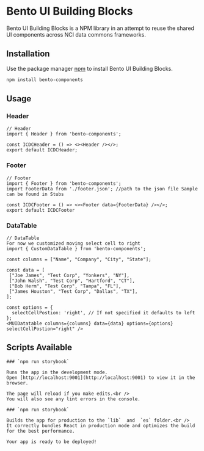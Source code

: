 # Bento UI Building Blocks

Bento UI Building Blocks is a NPM library in an attempt to reuse the shared UI components across NCI data commons frameworks.

## Installation

Use the package manager [npm](https://www.npmjs.com/) to install Bento UI Building Blocks.

```bash
npm install bento-components
```

## Usage

### Header

```react
// Header
import { Header } from 'bento-components';

const ICDCHeader = () => <><Header /></>;
export default ICDCHeader;
```

### Footer

```react
// Footer
import { Footer } from 'bento-components';
import FooterData from './footer.json'; //path to the json file Sample can be found in Stubs

const ICDCFooter = () => <><Footer data={FooterData} /></>;
export default ICDCFooter
```

### DataTable

```react
// DataTable
For now we customized moving select cell to right
import { CustomDataTable } from 'bento-components';

const columns = ["Name", "Company", "City", "State"];

const data = [
 ["Joe James", "Test Corp", "Yonkers", "NY"],
 ["John Walsh", "Test Corp", "Hartford", "CT"],
 ["Bob Herm", "Test Corp", "Tampa", "FL"],
 ["James Houston", "Test Corp", "Dallas", "TX"],
];

const options = {
  selectCellPostion: 'right', // If not specified it defaults to left
};
<MUIDatatable columns={columns} data={data} options={options} selectCellPostion="right" />
```

## Scripts Available

```
### `npm run storybook`

Runs the app in the development mode.
Open [http://localhost:9001](http://localhost:9001) to view it in the browser.

The page will reload if you make edits.<br />
You will also see any lint errors in the console.
```
```
### `npm run storybook`

Builds the app for production to the `lib`  and  `es` folder.<br />
It correctly bundles React in production mode and optimizes the build for the best performance.

Your app is ready to be deployed!

```
